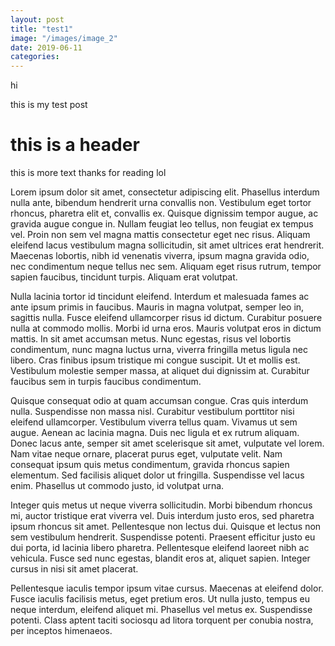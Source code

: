 ```yaml
---
layout: post
title: "test1"
image: "/images/image_2"
date: 2019-06-11
categories:
---
```

hi

this is my test post

# this is a header

this is more text
thanks for reading lol

Lorem ipsum dolor sit amet, consectetur adipiscing elit. Phasellus interdum nulla ante, bibendum hendrerit urna convallis non. Vestibulum eget tortor rhoncus, pharetra elit et, convallis ex. Quisque dignissim tempor augue, ac gravida augue congue in. Nullam feugiat leo tellus, non feugiat ex tempus vel. Proin non sem vel magna mattis consectetur eget nec risus. Aliquam eleifend lacus vestibulum magna sollicitudin, sit amet ultrices erat hendrerit. Maecenas lobortis, nibh id venenatis viverra, ipsum magna gravida odio, nec condimentum neque tellus nec sem. Aliquam eget risus rutrum, tempor sapien faucibus, tincidunt turpis. Aliquam erat volutpat.

Nulla lacinia tortor id tincidunt eleifend. Interdum et malesuada fames ac ante ipsum primis in faucibus. Mauris in magna volutpat, semper leo in, sagittis nulla. Fusce eleifend ullamcorper risus id dictum. Curabitur posuere nulla at commodo mollis. Morbi id urna eros. Mauris volutpat eros in dictum mattis. In sit amet accumsan metus. Nunc egestas, risus vel lobortis condimentum, nunc magna luctus urna, viverra fringilla metus ligula nec libero. Cras finibus ipsum tristique mi congue suscipit. Ut et mollis est. Vestibulum molestie semper massa, at aliquet dui dignissim at. Curabitur faucibus sem in turpis faucibus condimentum.

Quisque consequat odio at quam accumsan congue. Cras quis interdum nulla. Suspendisse non massa nisl. Curabitur vestibulum porttitor nisi eleifend ullamcorper. Vestibulum viverra tellus quam. Vivamus ut sem augue. Aenean ac lacinia magna. Duis nec ligula et ex rutrum aliquam. Donec lacus ante, semper sit amet scelerisque sit amet, vulputate vel lorem. Nam vitae neque ornare, placerat purus eget, vulputate velit. Nam consequat ipsum quis metus condimentum, gravida rhoncus sapien elementum. Sed facilisis aliquet dolor ut fringilla. Suspendisse vel lacus enim. Phasellus ut commodo justo, id volutpat urna.

Integer quis metus ut neque viverra sollicitudin. Morbi bibendum rhoncus mi, auctor tristique erat viverra vel. Duis interdum justo eros, sed pharetra ipsum rhoncus sit amet. Pellentesque non lectus dui. Quisque et lectus non sem vestibulum hendrerit. Suspendisse potenti. Praesent efficitur justo eu dui porta, id lacinia libero pharetra. Pellentesque eleifend laoreet nibh ac vehicula. Fusce sed nunc egestas, blandit eros at, aliquet sapien. Integer cursus in nisi sit amet placerat.

Pellentesque iaculis tempor ipsum vitae cursus. Maecenas at eleifend dolor. Fusce iaculis facilisis metus, eget pretium eros. Ut nulla justo, tempus eu neque interdum, eleifend aliquet mi. Phasellus vel metus ex. Suspendisse potenti. Class aptent taciti sociosqu ad litora torquent per conubia nostra, per inceptos himenaeos.
